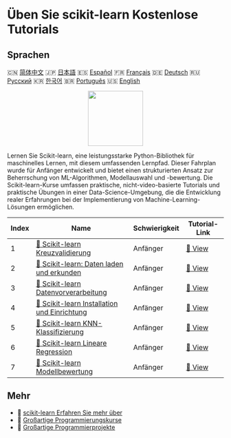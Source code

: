 # Üben Sie scikit-learn Kostenlose Tutorials

## Sprachen

🇨🇳 [简体中文](README_zh.md) 🇯🇵 [日本語](README_ja.md) 🇪🇸 [Español](README_es.md) 🇫🇷 [Français](README_fr.md) 🇩🇪 [Deutsch](README_de.md) 🇷🇺 [Русский](README_ru.md) 🇰🇷 [한국어](README_ko.md) 🇧🇷 [Português](README_pt.md) 🇺🇸 [English](README.md) 

<div align="center">
<img width="128px" src="https://file.labex.io/path/N7q3t9dfWfEY.png">
</div>

Lernen Sie Scikit-learn, eine leistungsstarke Python-Bibliothek für maschinelles Lernen, mit diesem umfassenden Lernpfad. Dieser Fahrplan wurde für Anfänger entwickelt und bietet einen strukturierten Ansatz zur Beherrschung von ML-Algorithmen, Modellauswahl und -bewertung. Die Scikit-learn-Kurse umfassen praktische, nicht-video-basierte Tutorials und praktische Übungen in einer Data-Science-Umgebung, die die Entwicklung realer Erfahrungen bei der Implementierung von Machine-Learning-Lösungen ermöglichen.

|   Index | Name                                                                                                                                | Schwierigkeit   | Tutorial-Link                                                                                     |
|---------|-------------------------------------------------------------------------------------------------------------------------------------|-----------------|---------------------------------------------------------------------------------------------------|
|       1 | [📖 Scikit-learn Kreuzvalidierung](https://labex.io/de/tutorials/sklearn-scikit-learn-cross-validation-596487)                      | Anfänger        | [🔗 View](https://labex.io/de/tutorials/sklearn-scikit-learn-cross-validation-596487)             |
|       2 | [📖 Scikit-learn: Daten laden und erkunden](https://labex.io/de/tutorials/sklearn-scikit-learn-data-loading-and-exploration-596488) | Anfänger        | [🔗 View](https://labex.io/de/tutorials/sklearn-scikit-learn-data-loading-and-exploration-596488) |
|       3 | [📖 Scikit-learn Datenvorverarbeitung](https://labex.io/de/tutorials/sklearn-scikit-learn-data-preprocessing-596489)                | Anfänger        | [🔗 View](https://labex.io/de/tutorials/sklearn-scikit-learn-data-preprocessing-596489)           |
|       4 | [📖 Scikit-learn Installation und Einrichtung](https://labex.io/de/tutorials/sklearn-scikit-learn-installation-and-setup-596490)    | Anfänger        | [🔗 View](https://labex.io/de/tutorials/sklearn-scikit-learn-installation-and-setup-596490)       |
|       5 | [📖 Scikit-learn KNN-Klassifizierung](https://labex.io/de/tutorials/sklearn-scikit-learn-knn-classification-596491)                 | Anfänger        | [🔗 View](https://labex.io/de/tutorials/sklearn-scikit-learn-knn-classification-596491)           |
|       6 | [📖 Scikit-learn Lineare Regression](https://labex.io/de/tutorials/sklearn-scikit-learn-linear-regression-596492)                   | Anfänger        | [🔗 View](https://labex.io/de/tutorials/sklearn-scikit-learn-linear-regression-596492)            |
|       7 | [📖 Scikit-learn Modellbewertung](https://labex.io/de/tutorials/sklearn-scikit-learn-model-evaluation-596493)                       | Anfänger        | [🔗 View](https://labex.io/de/tutorials/sklearn-scikit-learn-model-evaluation-596493)             |

## Mehr

- 🔗 [scikit-learn Erfahren Sie mehr über](https://labex.io/de/skilltrees/sklearn)
- 🔗 [Großartige Programmierungskurse](https://github.com/labex-labs/awesome-programming-courses)
- 🔗 [Großartige Programmierprojekte](https://github.com/labex-labs/awesome-programming-projects)


